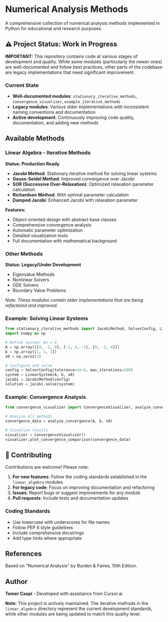 # Numerical Analysis Methods

A comprehensive collection of numerical analysis methods implemented in Python for educational and research purposes.

## ⚠️ Project Status: Work in Progress

**IMPORTANT:** This repository contains code at various stages of development and quality. While some modules (particularly the newer ones) are well-documented and follow best practices, other parts of the codebase are legacy implementations that need significant improvement.

### Current State
- **Well-documented modules**: `stationary_iterative_methods`, `convergence_visualizer`, `example_iterative_methods`
- **Legacy modules**: Various older implementations with inconsistent naming conventions and documentation
- **Active development**: Continuously improving code quality, documentation, and adding new methods

## Available Methods

### Linear Algebra - Iterative Methods
**Status: Production Ready**
- **Jacobi Method**: Stationary iterative method for solving linear systems
- **Gauss-Seidel Method**: Improved convergence over Jacobi
- **SOR (Successive Over-Relaxation)**: Optimized relaxation parameter calculation
- **Richardson Method**: With optimal parameter calculation
- **Damped Jacobi**: Enhanced Jacobi with relaxation parameter

**Features:**
- Object-oriented design with abstract base classes
- Comprehensive convergence analysis
- Automatic parameter optimization
- Detailed visualization tools
- Full documentation with mathematical background

### Other Methods
**Status: Legacy/Under Development**
- Eigenvalue Methods  
- Nonlinear Solvers
- ODE Solvers
- Boundary Value Problems

*Note: These modules contain older implementations that are being refactored and improved.*

### Example: Solving Linear Systems
```python
from stationary_iterative_methods import JacobiMethod, SolverConfig, LinearSystem
import numpy as np

# Define system: Ax = b
A = np.array([[4, -1, 0], [-1, 4, -1], [0, -1, 4]])
b = np.array([1, 1, 1])
x0 = np.zeros(3)

# Configure and solve
config = SolverConfig(tolerance=1e-6, max_iterations=100)
system = LinearSystem(A, b, x0)
jacobi = JacobiMethod(config)
solution = jacobi.solve(system)
```

### Example: Convergence Analysis
```python
from convergence_visualizer import ConvergenceVisualizer, analyze_convergence

# Analyze all methods
convergence_data = analyze_convergence(A, b, x0)

# Visualize results
visualizer = ConvergenceVisualizer()
visualizer.plot_convergence_comparison(convergence_data)
```

## 🤝 Contributing

Contributions are welcome! Please note:

1. **For new features**: Follow the coding standards established in the `linear_algebra` modules
2. **For legacy code**: Focus on improving documentation and refactoring
3. **Issues**: Report bugs or suggest improvements for any module
4. **Pull requests**: Include tests and documentation updates

### Coding Standards
- Use lowercase with underscores for file names
- Follow PEP 8 style guidelines
- Include comprehensive docstrings
- Add type hints where appropriate
## References

Based on "Numerical Analysis" by Burden & Faires, 10th Edition.

## Author

**Tomer Caspi** - Developed with assistance from Cursor.ai

**Note**: This project is actively maintained. The iterative methods in the `linear_algebra` directory represent the current development standards, while other modules are being updated to match this quality level.
